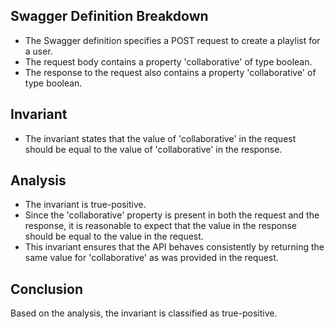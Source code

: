 ## Swagger Definition Breakdown
- The Swagger definition specifies a POST request to create a playlist for a user.
- The request body contains a property 'collaborative' of type boolean.
- The response to the request also contains a property 'collaborative' of type boolean.

## Invariant
- The invariant states that the value of 'collaborative' in the request should be equal to the value of 'collaborative' in the response.

## Analysis
- The invariant is true-positive.
- Since the 'collaborative' property is present in both the request and the response, it is reasonable to expect that the value in the response should be equal to the value in the request.
- This invariant ensures that the API behaves consistently by returning the same value for 'collaborative' as was provided in the request.

## Conclusion
Based on the analysis, the invariant is classified as true-positive.
